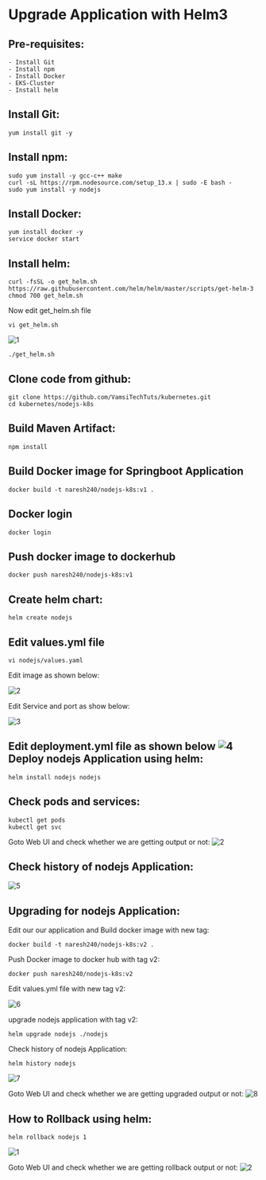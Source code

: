 # Upgrade Application with Helm3

Pre-requisites:
------
    - Install Git
    - Install npm
    - Install Docker
    - EKS-Cluster
    - Install helm

Install Git:
-------
    yum install git -y

Install npm:
-------
    sudo yum install -y gcc-c++ make
    curl -sL https://rpm.nodesource.com/setup_13.x | sudo -E bash -
    sudo yum install -y nodejs

Install Docker:
------
    yum install docker -y
    service docker start
    
Install helm:
-------
    curl -fsSL -o get_helm.sh https://raw.githubusercontent.com/helm/helm/master/scripts/get-helm-3
    chmod 700 get_helm.sh
Now edit get_helm.sh file
   
    vi get_helm.sh
    
![1](https://user-images.githubusercontent.com/63221837/83378838-9fb65e00-a3f7-11ea-9abf-aa042368341c.png)

    ./get_helm.sh

Clone code from github:
-------
    git clone https://github.com/VamsiTechTuts/kubernetes.git
    cd kubernetes/nodejs-k8s
Build Maven Artifact:
-------
    npm install
Build Docker image for Springboot Application
--------------
    docker build -t naresh240/nodejs-k8s:v1 .
Docker login
-------------
    docker login
Push docker image to dockerhub
-----------
    docker push naresh240/nodejs-k8s:v1

Create helm chart:
------
    helm create nodejs
Edit values.yml file
-------
    vi nodejs/values.yaml
Edit image as shown below:

![2](https://user-images.githubusercontent.com/63221837/83379255-b5785300-a3f8-11ea-969b-99a66f6a4b83.png)

Edit Service and port as show below:

![3](https://user-images.githubusercontent.com/63221837/83379258-b610e980-a3f8-11ea-884e-583bc347c02c.png)

Edit deployment.yml file as shown below
![4](https://user-images.githubusercontent.com/63221837/83379426-1acc4400-a3f9-11ea-8b2a-b5314fff2bb1.png)
Deploy nodejs Application using helm:
-------------
    helm install nodejs nodejs
Check pods and services:
--------
    kubectl get pods
    kubectl get svc
Goto Web UI and check whether we are getting output or not:
![2](https://user-images.githubusercontent.com/63221837/83380697-2c631b00-a3fc-11ea-8a67-2eb2eb1a3cbe.png)

Check history of nodejs Application:
-------
![5](https://user-images.githubusercontent.com/63221837/83379808-0f2d4d00-a3fa-11ea-91b0-d5b178a9fa6a.png)

Upgrading for nodejs Application:
-------------
Edit our our application and Build docker image with new tag:
    
    docker build -t naresh240/nodejs-k8s:v2 .

Push Docker image to docker hub with tag v2:

    docker push naresh240/nodejs-k8s:v2

Edit values.yml file with new tag v2:

![6](https://user-images.githubusercontent.com/63221837/83380233-1012ae80-a3fb-11ea-8a4d-31bbd4208303.png)

upgrade nodejs application with tag v2:

    helm upgrade nodejs ./nodejs

Check history of nodejs Application:
    
    helm history nodejs
![7](https://user-images.githubusercontent.com/63221837/83380376-697add80-a3fb-11ea-8ad2-f2717b55a38f.png)

Goto Web UI and check whether we are getting upgraded output or not:
![8](https://user-images.githubusercontent.com/63221837/83380500-b494f080-a3fb-11ea-98c2-0730286077e7.png)

How to Rollback using helm:
----------
    helm rollback nodejs 1
![1](https://user-images.githubusercontent.com/63221837/83380642-076ea800-a3fc-11ea-9365-8b55999b94fb.png)

Goto Web UI and check whether we are getting rollback output or not:
![2](https://user-images.githubusercontent.com/63221837/83380697-2c631b00-a3fc-11ea-8a67-2eb2eb1a3cbe.png)



